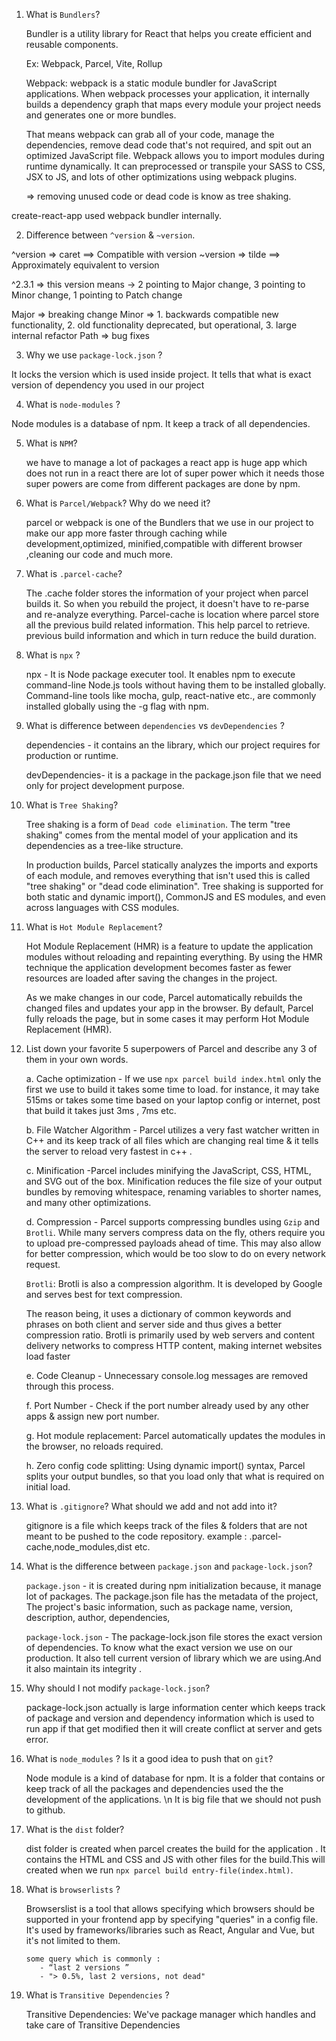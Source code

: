 1. What is `Bundlers`?

   Bundler is a utility library for React that helps you create efficient and reusable components.

   Ex: Webpack, Parcel, Vite, Rollup

   Webpack: webpack is a static module bundler for JavaScript applications. When webpack processes your application, it internally
   builds a dependency graph that maps every module your project needs and generates one or more bundles.

   That means webpack can grab all of your code, manage the dependencies, remove dead code that's not required, and
   spit out an optimized JavaScript file.
   Webpack allows you to import modules during runtime dynamically.
   It can preprocessed or transpile your SASS to CSS, JSX to JS, and lots of other optimizations using webpack plugins.

   => removing unused code or dead code is know as tree shaking.

create-react-app used webpack bundler internally.

2. Difference between `^version` & `~version`.

^version => caret ==> Compatible with version
~version => tilde ==> Approximately equivalent to version

^2.3.1 => this version means -> 2 pointing to Major change, 3 pointing to Minor change, 1 pointing to Patch change

Major => breaking change
Minor => 1. backwards compatible new functionality, 2. old functionality deprecated, but operational, 3. large internal refactor
Path => bug fixes

3. Why we use `package-lock.json` ?

It locks the version which is used inside project.
It tells that what is exact version of dependency you used in our project

4. What is `node-modules` ?

Node modules is a database of npm.
It keep a track of all dependencies.

5.  What is `NPM`?

    we have to manage a lot of packages a react app is huge app which does not run in a react there are lot of super power which it
    needs those super powers are come from different packages are done by npm.

6.  What is `Parcel/Webpack`? Why do we need it?

    parcel or webpack is one of the Bundlers that we use in our project to make our app more faster through caching while
    development,optimized, minified,compatible with different browser ,cleaning our code and much more.

7.  What is `.parcel-cache`?

    The .cache folder stores the information of your project when parcel builds it. So when you rebuild the project, it doesn't have
    to re-parse and re-analyze everything.
    Parcel-cache is location where parcel store all the previous build related information. This help parcel to retrieve.
    previous build information and which in turn reduce the build duration.

8.  What is `npx` ?

    npx - It is Node package executer tool.
    It enables npm to execute command-line Node.js tools without having them to be installed globally. Command-line tools like mocha,
    gulp, react-native etc., are commonly installed globally using the -g flag with npm.

9.  What is difference between `dependencies` vs `devDependencies` ?

    dependencies - it contains an the library, which our project requires for production or runtime.

    devDependencies- it is a package in the package.json file that we need only for project development purpose.

10. What is `Tree Shaking`?

    Tree shaking is a form of `Dead code elimination`. The term "tree shaking" comes from the mental model of your application and its
    dependencies as a tree-like structure.

    In production builds, Parcel statically analyzes the imports and exports of each module, and removes everything that isn't used
    this is called "tree shaking" or "dead code elimination". Tree shaking is supported for both static and dynamic import(),
    CommonJS and ES modules, and even across languages with CSS modules.

11. What is `Hot Module Replacement`?

    Hot Module Replacement (HMR) is a feature to update the application modules without reloading and repainting everything.
    By using the HMR technique the application development becomes faster as fewer resources are loaded after saving the changes in
    the project.

    As we make changes in our code, Parcel automatically rebuilds the changed files and updates your app in the browser. By default,
    Parcel fully reloads the page, but in some cases it may perform Hot Module Replacement (HMR).

12. List down your favorite 5 superpowers of Parcel and describe any 3 of them in your own words.

    a. Cache optimization - If we use `npx parcel build index.html` only the first we use to build it takes some time to load. for
    instance, it may take 515ms or takes some time based on your laptop config or internet, post that build it takes just 3ms , 7ms
    etc.

    b. File Watcher Algorithm - Parcel utilizes a very fast watcher written in C++ and its keep track of all files which are changing
    real time & it tells the server to reload very fastest in c++ .

    c. Minification -Parcel includes minifying the JavaScript, CSS, HTML, and SVG out of the box. Minification reduces the file size
    of your output bundles by removing whitespace, renaming variables to shorter names, and many other optimizations.

    d. Compression - Parcel supports compressing bundles using `Gzip` and `Brotli`. While many servers compress data on the fly,
    others
    require you to upload pre-compressed payloads ahead of time. This may also allow for better compression, which would be too slow
    to do on every network request.

    `Brotli`: Brotli is also a compression algorithm. It is developed by Google and serves best for text compression.

    The reason being, it uses a dictionary of common keywords and phrases on both client and server side and thus gives a better
    compression ratio.
    Brotli is primarily used by web servers and content delivery networks to compress HTTP content, making internet websites load
    faster

    e. Code Cleanup - Unnecessary console.log messages are removed through this process.

    f. Port Number - Check if the port number already used by any other apps & assign new port number.

    g. Hot module replacement: Parcel automatically updates the modules in the browser, no reloads required.

    h. Zero config code splitting: Using dynamic import() syntax, Parcel splits your output bundles, so that you load only that what
    is required on initial load.

13. What is `.gitignore`? What should we add and not add into it?

    gitignore is a file which keeps track of the files & folders that are not meant to be pushed to the code repository.
    example : .parcel-cache,node_modules,dist etc.

14. What is the difference between `package.json` and `package-lock.json`?

    `package.json` - it is created during npm initialization because, it manage lot of packages.
    The package.json file has the metadata of the project, The project's basic information, such as package name, version,
    description, author, dependencies,

    `package-lock.json` - The package-lock.json file stores the exact version of dependencies. To know what the exact version we use
    on our production. It also tell current version of library which we are using.And it also maintain its integrity .

15. Why should I not modify `package-lock.json`?

    package-lock.json actually is large information center which keeps track of package and version and dependency information which
    is used to run app if that get modified then it will create conflict at server and gets error.

16. What is `node_modules` ? Is it a good idea to push that on `git`?

    Node module is a kind of database for npm.
    It is a folder that contains or keep track of all the packages and dependencies used the the development of the applications. \n
    It is big file that we should not push to github.

17. What is the `dist` folder?

    dist folder is created when parcel creates the build for the application . It contains the HTML and CSS and JS with other files
    for the build.This will created when we run `npx parcel build entry-file(index.html)`.

18. What is `browserlists` ?

    Browserslist is a tool that allows specifying which browsers should be supported in your frontend app by specifying "queries" in a
    config file. It's used by frameworks/libraries such as React, Angular and Vue, but it's not limited to them.

        some query which is commonly :
           - “last 2 versions ”
           - "> 0.5%, last 2 versions, not dead"

19. What is `Transitive Dependencies` ?

    Transitive Dependencies: We've package manager which handles and take care of Transitive Dependencies

